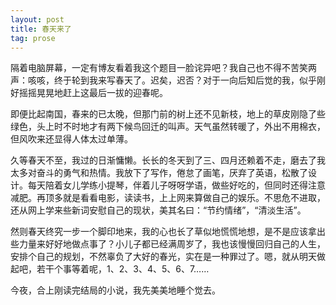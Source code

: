 ```yaml
---
layout: post
title: 春天来了
tag: prose
---
```


隔着电脑屏幕，一定有博友看着我这个题目一脸诧异吧？我自己也不得不苦笑两声：咳咳，终于轮到我来写春天了。迟矣，迟否？对于一向后知后觉的我，似乎刚好摇摇晃晃地赶上这最后一拔的迎春呢。

即便比起南国，春来的已太晚，但那门前的树上还不见新枝，地上的草皮刚隐了些绿色，头上时不时地才有两下候鸟回迁的叫声。天气虽然转暖了，外出不用棉衣，但风吹来还显得人体太过单薄。

久等春天不至，我过的日渐慵懒。长长的冬天到了三、四月还赖着不走，磨去了我太多对奋斗的勇气和热情。我放下了写作，倦怠了画笔，厌弃了英语，松散了设计。每天陪着女儿学练小提琴，伴着儿子呀呀学语，做些好吃的，但同时还得注意减肥。再顶多就是看看电影，读读书，上上网来算做自己的娱乐。不思危不进取，还从网上学来些新词安慰自己的现状，美其名曰：“节约情绪”，“清淡生活”。

然则春天终究一步一个脚印地来，我的心也长了草似地慌慌地想，是不是应该拿出些力量来好好地做点事了？小儿子都已经满周岁了，我也该慢慢回归自己的人生，安排个自己的规划，不然辜负了大好的春光，实在是一种罪过了。嗯，就从明天做起吧，若干个事等着呢，1、2、3、4、5、6、7……

今夜，合上刚读完结局的小说，我先美美地睡个觉去。

